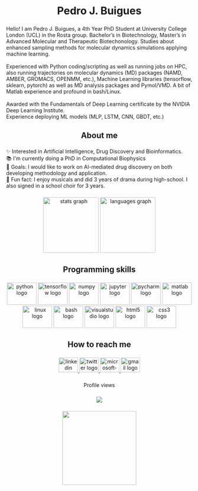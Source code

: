 <h1 align="center">Pedro J. Buigues</h1>

###

<p align="left">Hello! I am Pedro J. Buigues, a 4th Year PhD Student at University College London (UCL) in the Rosta group. Bachelor’s in Biotechnology, Master’s in Advanced Molecular and Therapeutic Biotechonology. Studies about enhanced sampling methods for molecular dynamics simulations applying machine learning.<br><br>Experienced with Python coding/scripting as well as running jobs on HPC, also running trajectories on molecular dynamics (MD) packages (NAMD, AMBER, GROMACS, OPENMM, etc.), Machine Learning libraries (tensorflow, sklearn, pytorch) as well as MD analysis packages and Pymol/VMD. A bit of Matlab experience and profound in bash/Linux.<br><br>Awarded with the Fundamentals of Deep Learning certificate by the NVIDIA Deep Learning Institute.<br>Experience deploying ML models (MLP, LSTM, CNN, GBDT, etc.)</p>

###

<h2 align="center">About me</h2>

###

<p align="left">✨ Interested in Artificial Intelligence, Drug Discovery and Bioinformatics. <br>📚 I'm currently doing a PhD in Computational Biophysics<br>🎯 Goals: I would like to work on AI-mediated drug discovery on both developing methodology and application. <br>🎲 Fun fact: I enjoy musicals and did 3 years of drama during high-school. I also signed in a school choir for 3 years.</p>

###

<div align="center">
  <img src="https://github-readme-stats.vercel.app/api?hide_title=false&hide_rank=false&show_icons=true&include_all_commits=true&count_private=true&disable_animations=false&theme=dracula&locale=en&hide_border=false&username=pedrojuanbj" height="150" alt="stats graph"  />
  <img src="https://github-readme-stats.vercel.app/api/top-langs?locale=en&hide_title=false&layout=compact&card_width=320&langs_count=5&theme=dracula&hide_border=false&username=pedrojuanbj" height="150" alt="languages graph"  />
</div>

###

<h2 align="center">Programming skills</h2>

###

<div align="center">
  <img src="https://cdn.jsdelivr.net/gh/devicons/devicon/icons/python/python-original.svg" height="60" width="80" alt="python logo"  />
  <img src="https://cdn.jsdelivr.net/gh/devicons/devicon/icons/tensorflow/tensorflow-original.svg" height="60" width="80" alt="tensorflow logo"  />
  <img src="https://cdn.jsdelivr.net/gh/devicons/devicon/icons/numpy/numpy-original.svg" height="60" width="80" alt="numpy logo"  />
  <img src="https://cdn.jsdelivr.net/gh/devicons/devicon/icons/jupyter/jupyter-original.svg" height="60" width="80" alt="jupyter logo"  />
  <img src="https://cdn.jsdelivr.net/gh/devicons/devicon/icons/pycharm/pycharm-original.svg" height="60" width="80" alt="pycharm logo"  />
  <img src="https://cdn.jsdelivr.net/gh/devicons/devicon/icons/matlab/matlab-original.svg" height="60" width="80" alt="matlab logo"  />
  <img src="https://cdn.jsdelivr.net/gh/devicons/devicon/icons/linux/linux-original.svg" height="60" width="80" alt="linux logo"  />
  <img src="https://cdn.jsdelivr.net/gh/devicons/devicon/icons/bash/bash-original.svg" height="60" width="80" alt="bash logo"  />
  <img src="https://cdn.jsdelivr.net/gh/devicons/devicon/icons/visualstudio/visualstudio-plain.svg" height="60" width="80" alt="visualstudio logo"  />
  <img src="https://cdn.jsdelivr.net/gh/devicons/devicon/icons/html5/html5-original.svg" height="60" width="80" alt="html5 logo"  />
  <img src="https://cdn.jsdelivr.net/gh/devicons/devicon/icons/css3/css3-original.svg" height="60" width="80" alt="css3 logo"  />
</div>

###

<h2 align="center">How to reach me</h2>

###

<div align="center">
  <a href="https://www.linkedin.com/in/pedro-juan-buigues-jorro-350064148/" target="_blank">
    <img src="https://raw.githubusercontent.com/maurodesouza/profile-readme-generator/master/src/assets/icons/social/linkedin/default.svg" width="52" height="40" alt="linkedin logo"  />
  </a>
  <a href="https://twitter.com/pedrojuanbj" target="_blank">
    <img src="https://raw.githubusercontent.com/maurodesouza/profile-readme-generator/master/src/assets/icons/social/twitter/default.svg" width="52" height="40" alt="twitter logo"  />
  </a>
  <a href="mailto:ucapjbu@ucl.ac.uk" target="_blank">
    <img src="https://raw.githubusercontent.com/maurodesouza/profile-readme-generator/master/src/assets/icons/social/microsoft-outlook/default.svg" width="52" height="40" alt="microsoft-outlook logo"  />
  </a>
  <a href="mailto:pedrojuanbj@gmail.com" target="_blank">
    <img src="https://raw.githubusercontent.com/maurodesouza/profile-readme-generator/master/src/assets/icons/social/gmail/default.svg" width="52" height="40" alt="gmail logo"  />
  </a>
</div>

###

<p align="center">Profile views</p>

###

<div align="center">
  <img src="https://profile-counter.glitch.me/pedrojuanbj/count.svg?"  />
</div>

###

<div align="center">
  <img height="200" src="0"  />
</div>

###
